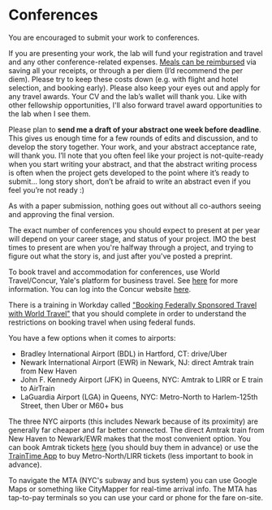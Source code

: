 # Conferences

You are encouraged to submit your work to conferences. 

If you are presenting your work, the lab will fund your registration and travel and any other conference-related expenses. [Meals can be reimbursed](https://your.yale.edu/policies-procedures/3301-travel-university-business#3301.5) via saving all your receipts, or through a per diem (I’d recommend the per diem). Please try to keep these costs down (e.g. with flight and hotel selection, and booking early). Please also keep your eyes out and apply for any travel awards. Your CV and the lab’s wallet will thank you. Like with other fellowship opportunities, I'll also forward travel award opportunities to the lab when I see them.

Please plan to **send me a draft of your abstract one week before deadline**. This gives us enough time for a few rounds of edits and discussion, and to develop the story together. Your work, and your abstract acceptance rate, will thank you. I’ll note that you often feel like your project is not-quite-ready when you start writing your abstract, and that the abstract writing process is often when the project gets developed to the point where it’s ready to submit… long story short, don’t be afraid to write an abstract even if you feel you’re not ready :) 

As with a paper submission, nothing goes out without all co-authors seeing and approving the final version.

The exact number of conferences you should expect to present at per year will depend on your career stage, and status of your project. IMO the best times to present are when you're halfway through a project, and trying to figure out what the story is, and just after you've posted a preprint.

To book travel and accommodation for conferences, use World Travel/Concur, Yale's platform for business travel. See [here](https://your.yale.edu/work-yale/campus-services/yale-travel-management) for more information. You can log into the Concur website [here](https://concur.yale.edu/).

There is a training in Workday called ["Booking Federally Sponsored Travel with World Travel"](https://www.myworkday.com/yale/learning/course/1e7e093ab7a21001abc67bad56c90001?type=9882927d138b100019b928e75843018d&record=00f9b09f318e102c62781e428a3d0001) that you should complete in order to understand the restrictions on booking travel when using federal funds.

You have a few options when it comes to airports:
- Bradley International Airport (BDL) in Hartford, CT: drive/Uber
- Newark International Airport (EWR) in Newark, NJ: direct Amtrak train from New Haven
- John F. Kennedy Airport (JFK) in Queens, NYC: Amtrak to LIRR or E train to AirTrain
- LaGuardia Airport (LGA) in Queens, NYC: Metro-North to Harlem-125th Street, then Uber or M60+ bus

The three NYC airports (this includes Newark because of its proximity) are generally far cheaper and far better connected. The direct Amtrak train from New Haven to Newark/EWR makes that the most convenient option. You can book Amtrak tickets [here](www.amtrak.com) (you should buy them in advance) or use the [TrainTime App](https://www.mta.info/traintime) to buy Metro-North/LIRR tickets (less important to book in advance).

To navigate the MTA (NYC's subway and bus system) you can use Google Maps or something like CityMapper for real-time arrival info. The MTA has tap-to-pay terminals so you can use your card or phone for the fare on-site.